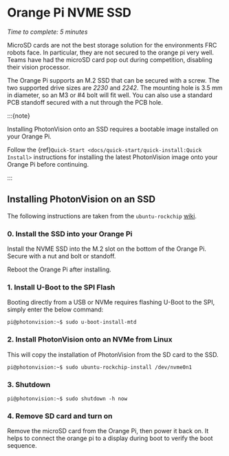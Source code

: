 # Orange Pi NVME SSD

_Time to complete: 5 minutes_

MicroSD cards are not the best storage solution for the environments FRC robots face.
In particular, they are not secured to the orange pi very well.
Teams have had the microSD card pop out during competition, disabling their vision processor.

The Orange Pi supports an M.2 SSD that can be secured with a screw.
The two supported drive sizes are _2230_ and _2242_.
The mounting hole is 3.5 mm in diameter, so an M3 or #4 bolt will fit well.
You can also use a standard PCB standoff secured with a nut through the PCB hole.

:::{note}

Installing PhotonVision onto an SSD requires a bootable image installed on your Orange Pi.

Follow the {ref}`Quick-Start <docs/quick-start/quick-install:Quick Install>` instructions for installing the latest PhotonVision image onto your Orange Pi before continuing.

:::

## Installing PhotonVision on an SSD

The following instructions are taken from the `ubuntu-rockchip` [wiki](https://github.com/Joshua-Riek/ubuntu-rockchip/wiki/Ubuntu-24.04-LTS#install-u-boot-to-the-spi-flash).

### 0. Install the SSD into your Orange Pi

Install the NVME SSD into the M.2 slot on the bottom of the Orange Pi. Secure with a nut and bolt or standoff.

Reboot the Orange Pi after installing.

### 1. Install U-Boot to the SPI Flash

Booting directly from a USB or NVMe requires flashing U-Boot to the SPI, simply enter the below command:

```
pi@photonvision:~$ sudo u-boot-install-mtd
```

### 2. Install PhotonVision onto an NVMe from Linux

This will copy the installation of PhotonVision from the SD card to the SSD.
```
pi@photonvision:~$ sudo ubuntu-rockchip-install /dev/nvme0n1
```

### 3. Shutdown
```
pi@photonvision:~$ sudo shutdown -h now
```

### 4. Remove SD card and turn on

Remove the microSD card from the Orange Pi, then power it back on.
It helps to connect the orange pi to a display during boot to verify the boot sequence.
